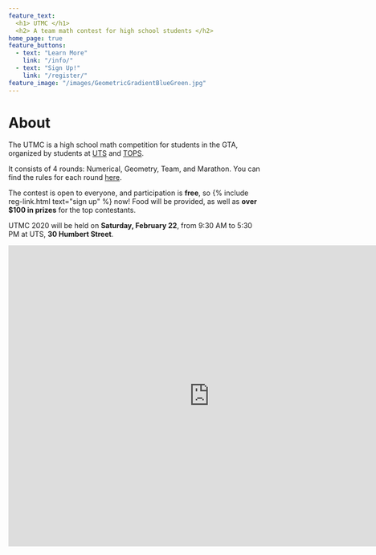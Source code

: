 ```yaml
---
feature_text:
  <h1> UTMC </h1>
  <h2> A team math contest for high school students </h2>
home_page: true
feature_buttons:
  - text: "Learn More"
    link: "/info/"
  - text: "Sign Up!"
    link: "/register/"
feature_image: "/images/GeometricGradientBlueGreen.jpg"
---
```


<div id="about">
<h1>About</h1>
</div>

The UTMC is a high school math competition for students in the GTA, organized by students at
[UTS](https://utschools.ca) and [TOPS](http://www.topsprogram.ca).

It consists of 4 rounds: Numerical, Geometry, Team, and Marathon. You can find the rules for
each round [here](/rules/).

The contest is open to everyone, and participation is **free**, so
{% include reg-link.html text="sign up" %} now! Food will be provided, as well as **over $100
in prizes** for the top contestants.

UTMC 2020 will be held on **Saturday, February 22**, from 9:30 AM to 5:30 PM at UTS,
**30 Humbert Street**.

<iframe src="https://www.google.com/maps/embed?pb=!1m18!1m12!1m3!1d2887.1037295266788!2d-79.4232134842772!3d43.64601016091323!2m3!1f0!2f0!3f0!3m2!1i1024!2i768!4f13.1!3m3!1m2!1s0x882b34fe8ca8c9c1%3A0x489e6344e7120e99!2s30%20Humbert%20St%2C%20Toronto%2C%20ON%20M6J%203A9!5e0!3m2!1sen!2sca!4v1576197784167!5m2!1sen!2sca" width="800" height="600" frameborder="0" style="border:0;" allowfullscreen=""></iframe>

